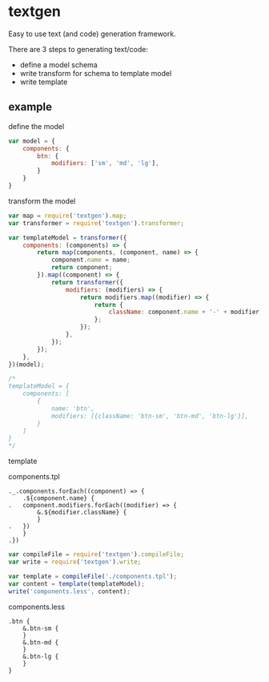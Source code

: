 ﻿# textgen

Easy to use text (and code) generation framework.

There are 3 steps to generating text/code:

- define a model schema
- write transform for schema to template model
- write template

## example

define the model
```js
var model = {
    components: {
        btn: {
            modifiers: ['sm', 'md', 'lg'],
        }
    }
}
```

transform the model
```js
var map = require('textgen').map;
var transformer = require('textgen').transformer;

var templateModel = transformer({
    components: (components) => {
        return map(components, (component, name) => {
            component.name = name;
            return component;
        }).map((component) => {
            return transformer({
                modifiers: (modifiers) => {
                    return modifiers.map((modifier) => {
                        return {
                            className: component.name + '-' + modifier,
                        };
                    });
                },
            });
        });
    },
})(model);

/*
templateModel = {
    components: [
        {
            name: 'btn',
            modifiers: [{className: 'btn-sm', 'btn-md', 'btn-lg'}],
        }
    ]
}
*/
```

template

components.tpl
```
._.components.forEach((component) => {
    .${component.name} {
.   component.modifiers.forEach((modifier) => {
        &.${modifier.className} {
        }
.   })
    }
.})
```

```js
var compileFile = require('textgen').compileFile;
var write = require('textgen').write;

var template = compileFile('./components.tpl');
var content = template(templateModel);
write('components.less', content);
```

components.less
```
.btn {
    &.btn-sm {
    }
    &.btn-md {
    }
    &.btn-lg {
    }
}
```